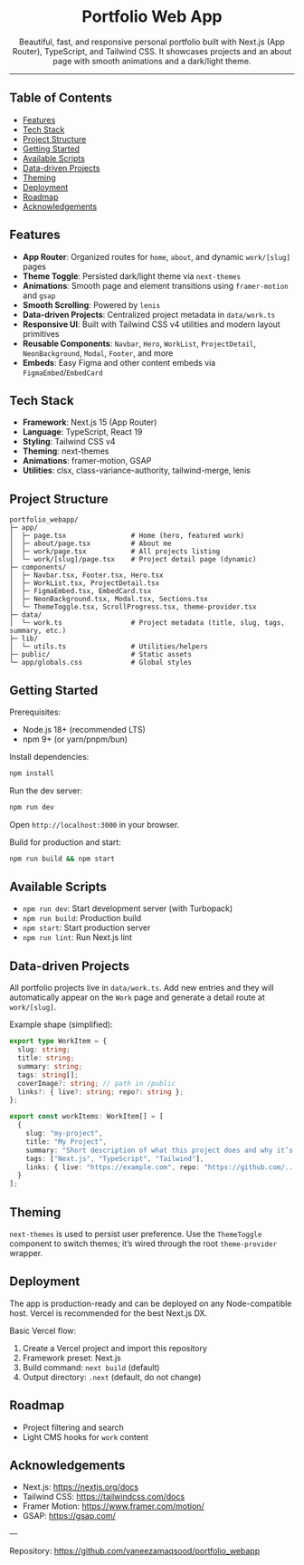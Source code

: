 <div align="center">

# Portfolio Web App

Beautiful, fast, and responsive personal portfolio built with Next.js (App Router), TypeScript, and Tailwind CSS. It showcases projects and an about page with smooth animations and a dark/light theme.

</div>

---

## Table of Contents
- [Features](#features)
- [Tech Stack](#tech-stack)
- [Project Structure](#project-structure)
- [Getting Started](#getting-started)
- [Available Scripts](#available-scripts)
- [Data-driven Projects](#data-driven-projects)
- [Theming](#theming)
- [Deployment](#deployment)
- [Roadmap](#roadmap)
- [Acknowledgements](#acknowledgements)

## Features
- **App Router**: Organized routes for `home`, `about`, and dynamic `work/[slug]` pages
- **Theme Toggle**: Persisted dark/light theme via `next-themes`
- **Animations**: Smooth page and element transitions using `framer-motion` and `gsap`
- **Smooth Scrolling**: Powered by `lenis`
- **Data-driven Projects**: Centralized project metadata in `data/work.ts`
- **Responsive UI**: Built with Tailwind CSS v4 utilities and modern layout primitives
- **Reusable Components**: `Navbar`, `Hero`, `WorkList`, `ProjectDetail`, `NeonBackground`, `Modal`, `Footer`, and more
- **Embeds**: Easy Figma and other content embeds via `FigmaEmbed`/`EmbedCard`

## Tech Stack
- **Framework**: Next.js 15 (App Router)
- **Language**: TypeScript, React 19
- **Styling**: Tailwind CSS v4
- **Theming**: next-themes
- **Animations**: framer-motion, GSAP
- **Utilities**: clsx, class-variance-authority, tailwind-merge, lenis

## Project Structure
```
portfolio_webapp/
├─ app/
│  ├─ page.tsx                # Home (hero, featured work)
│  ├─ about/page.tsx          # About me
│  ├─ work/page.tsx           # All projects listing
│  └─ work/[slug]/page.tsx    # Project detail page (dynamic)
├─ components/
│  ├─ Navbar.tsx, Footer.tsx, Hero.tsx
│  ├─ WorkList.tsx, ProjectDetail.tsx
│  ├─ FigmaEmbed.tsx, EmbedCard.tsx
│  ├─ NeonBackground.tsx, Modal.tsx, Sections.tsx
│  └─ ThemeToggle.tsx, ScrollProgress.tsx, theme-provider.tsx
├─ data/
│  └─ work.ts                 # Project metadata (title, slug, tags, summary, etc.)
├─ lib/
│  └─ utils.ts                # Utilities/helpers
├─ public/                    # Static assets
└─ app/globals.css            # Global styles
```

## Getting Started
Prerequisites:
- Node.js 18+ (recommended LTS)
- npm 9+ (or yarn/pnpm/bun)

Install dependencies:
```bash
npm install
```

Run the dev server:
```bash
npm run dev
```

Open `http://localhost:3000` in your browser.

Build for production and start:
```bash
npm run build && npm start
```

## Available Scripts
- `npm run dev`: Start development server (with Turbopack)
- `npm run build`: Production build
- `npm start`: Start production server
- `npm run lint`: Run Next.js lint

## Data-driven Projects
All portfolio projects live in `data/work.ts`. Add new entries and they will automatically appear on the `Work` page and generate a detail route at `work/[slug]`.

Example shape (simplified):
```ts
export type WorkItem = {
  slug: string;
  title: string;
  summary: string;
  tags: string[];
  coverImage?: string; // path in /public
  links?: { live?: string; repo?: string };
};

export const workItems: WorkItem[] = [
  {
    slug: "my-project",
    title: "My Project",
    summary: "Short description of what this project does and why it’s cool.",
    tags: ["Next.js", "TypeScript", "Tailwind"],
    links: { live: "https://example.com", repo: "https://github.com/..." }
  }
];
```

## Theming
`next-themes` is used to persist user preference. Use the `ThemeToggle` component to switch themes; it’s wired through the root `theme-provider` wrapper.

## Deployment
The app is production-ready and can be deployed on any Node-compatible host. Vercel is recommended for the best Next.js DX.

Basic Vercel flow:
1. Create a Vercel project and import this repository
2. Framework preset: Next.js
3. Build command: `next build` (default)
4. Output directory: `.next` (default, do not change)

## Roadmap
- Project filtering and search
- Light CMS hooks for `work` content

## Acknowledgements
- Next.js: https://nextjs.org/docs
- Tailwind CSS: https://tailwindcss.com/docs
- Framer Motion: https://www.framer.com/motion/
- GSAP: https://gsap.com/

—

Repository: https://github.com/vaneezamaqsood/portfolio_webapp



